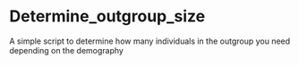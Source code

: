 # Determine_outgroup_size
A simple script to determine how many individuals in the outgroup you need depending on the demography
